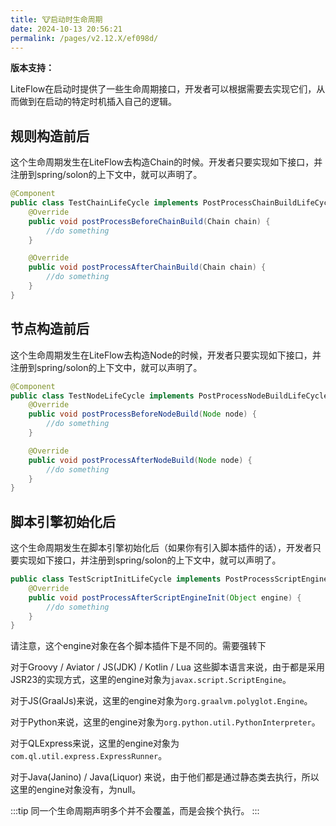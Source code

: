 ```yaml
---
title: 🐮启动时生命周期
date: 2024-10-13 20:56:21
permalink: /pages/v2.12.X/ef098d/
---
```


**版本支持：**<Badge text="v2.12.4+" vertical="middle"/>

LiteFlow在启动时提供了一些生命周期接口，开发者可以根据需要去实现它们，从而做到在启动的特定时机插入自己的逻辑。

## 规则构造前后

这个生命周期发生在LiteFlow去构造Chain的时候。开发者只要实现如下接口，并注册到spring/solon的上下文中，就可以声明了。

```java
@Component
public class TestChainLifeCycle implements PostProcessChainBuildLifeCycle {
    @Override
    public void postProcessBeforeChainBuild(Chain chain) {
        //do something
    }

    @Override
    public void postProcessAfterChainBuild(Chain chain) {
        //do something
    }
}
```

## 节点构造前后

这个生命周期发生在LiteFlow去构造Node的时候，开发者只要实现如下接口，并注册到spring/solon的上下文中，就可以声明了。

```java
@Component
public class TestNodeLifeCycle implements PostProcessNodeBuildLifeCycle {
    @Override
    public void postProcessBeforeNodeBuild(Node node) {
        //do something
    }

    @Override
    public void postProcessAfterNodeBuild(Node node) {
        //do something
    }
}
```

## 脚本引擎初始化后

这个生命周期发生在脚本引擎初始化后（如果你有引入脚本插件的话），开发者只要实现如下接口，并注册到spring/solon的上下文中，就可以声明了。
```java
public class TestScriptInitLifeCycle implements PostProcessScriptEngineInitLifeCycle {
    @Override
    public void postProcessAfterScriptEngineInit(Object engine) {
        //do something
    }
}
```

请注意，这个engine对象在各个脚本插件下是不同的。需要强转下

对于Groovy / Aviator / JS(JDK) / Kotlin / Lua 这些脚本语言来说，由于都是采用JSR23的实现方式，这里的engine对象为`javax.script.ScriptEngine`。

对于JS(GraalJs)来说，这里的engine对象为`org.graalvm.polyglot.Engine`。

对于Python来说，这里的engine对象为`org.python.util.PythonInterpreter`。

对于QLExpress来说，这里的engine对象为`com.ql.util.express.ExpressRunner`。

对于Java(Janino) / Java(Liquor) 来说，由于他们都是通过静态类去执行，所以这里的engine对象没有，为null。

:::tip
同一个生命周期声明多个并不会覆盖，而是会挨个执行。
:::